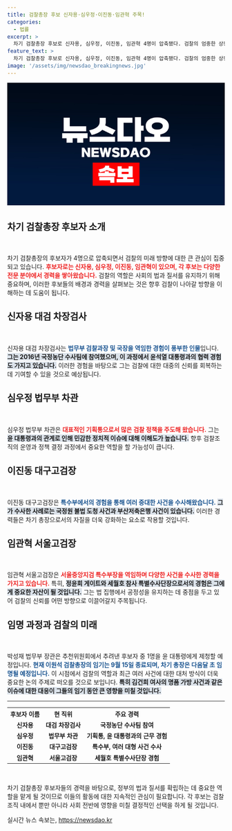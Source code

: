 ```yaml
---
title: 검찰총장 후보 신자용·심우정·이진동·임관혁 주목!
categories:
  - 법률
excerpt: >
  차기 검찰총장 후보로 신자용, 심우정, 이진동, 임관혁 4명이 압축됐다. 검찰의 엄중한 상황 속, 누가 차기 총장으로 임명될지 관심이 집중된다.
feature_text: >
  차기 검찰총장 후보로 신자용, 심우정, 이진동, 임관혁 4명이 압축됐다. 검찰의 엄중한 상황 속, 누가 차기 총장으로 임명될지 관심이 집중된다.
image: '/assets/img/newsdao_breakingnews.jpg'
---
```


<p><img src="/assets/img/newsdao_breakingnews.jpg" alt="ontimetimes 속보" /></p>

<h2 data-ke-size="size26">차기 검찰총장 후보자 소개</h2>

<p data-ke-size="size16">&nbsp;</p>

<p>차기 검찰총장의 후보자가 4명으로 압축되면서 검찰의 미래 방향에 대한 큰 관심이 집중되고 있습니다. <b><span style="color: #ee2323;">후보자로는 신자용, 심우정, 이진동, 임관혁이 있으며, 각 후보는 다양한 전문 분야에서 경력을 쌓아왔습니다.</span></b> 검찰의 역할은 사회의 법과 질서를 유지하기 위해 중요하며, 이러한 후보들의 배경과 경력을 살펴보는 것은 향후 검찰이 나아갈 방향을 이해하는 데 도움이 됩니다. </p>

<h2 data-ke-size="size26">신자용 대검 차장검사</h2>

<p data-ke-size="size16">&nbsp;</p>

<p>신자용 대검 차장검사는 <b><span style="color: #1a5490;">법무부 검찰과장 및 국장을 역임한 경험이 풍부한 인물</span></b>입니다. <b><span style="background-color: #21538527;">그는 2016년 국정농단 수사팀에 참여했으며, 이 과정에서 윤석열 대통령과의 협력 경험도 가지고 있습니다.</span></b> 이러한 경험을 바탕으로 그는 검찰에 대한 대중의 신뢰를 회복하는 데 기여할 수 있을 것으로 예상됩니다. </p>

<h2 data-ke-size="size26">심우정 법무부 차관</h2>

<p data-ke-size="size16">&nbsp;</p>

<p>심우정 법무부 차관은 <b><span style="color: #ee2323;">대표적인 기획통으로서 많은 검찰 정책을 주도해 왔습니다.</span></b> 그는 <b><span style="background-color: #21538527;">윤 대통령과의 관계로 인해 민감한 정치적 이슈에 대해 이해도가 높습니다.</span></b> 향후 검찰조직의 운영과 정책 결정 과정에서 중요한 역할을 할 가능성이 큽니다. </p>

<h2 data-ke-size="size26">이진동 대구고검장</h2>

<p data-ke-size="size16">&nbsp;</p>

<p>이진동 대구고검장은 <b><span style="color: #1a5490;">특수부에서의 경험을 통해 여러 중대한 사건을 수사해왔습니다.</span></b> <b><span style="background-color: #21538527;">그가 수사한 사례로는 국정원 불법 도청 사건과 부산저축은행 사건이 있습니다.</span></b> 이러한 경력들은 차기 총장으로서의 자질을 더욱 강화하는 요소로 작용할 것입니다.</p>

<h2 data-ke-size="size26">임관혁 서울고검장</h2>

<p data-ke-size="size16">&nbsp;</p>

<p>임관혁 서울고검장은 <b><span style="color: #ee2323;">서울중앙지검 특수부장을 역임하며 다양한 사건을 수사한 경력을 가지고 있습니다.</span></b> 특히, <b><span style="background-color: #21538527;">정윤회 게이트와 세월호 참사 특별수사단장으로서의 경험은 그에게 중요한 자산이 될 것입니다.</span></b> 그는 법 집행에서 공정성을 유지하는 데 중점을 두고 있어 검찰의 신뢰를 어떤 방향으로 이끌어갈지 주목됩니다.</p>

<h2 data-ke-size="size26">임명 과정과 검찰의 미래</h2>

<p data-ke-size="size16">&nbsp;</p>

<p>박성재 법무부 장관은 추천위원회에서 추려낸 후보자 중 1명을 윤 대통령에게 제청할 예정입니다. <b><span style="color: #1a5490;">현재 이원석 검찰총장의 임기는 9월 15일 종료되며, 차기 총장은 다음달 초 임명될 예정입니다.</span></b> 이 시점에서 검찰의 역할과 최근 여러 사건에 대한 대처 방식이 더욱 중요한 논의 주제로 떠오를 것으로 보입니다. <b><span style="background-color: #21538527;">특히 김건희 여사의 명품 가방 사건과 같은 이슈에 대한 대응이 그들의 임기 동안 큰 영향을 미칠 것입니다.</span></b> </p>

<hr>

<table style="width:100%; border-collapse: collapse;">
<tr>
    <th style="text-align: center;"><b>후보자 이름</b></th>
    <th style="text-align: center;"><b>현 직위</b></th>
    <th style="text-align: center;"><b>주요 경력</b></th>
</tr>
<tr>
    <td style="text-align: center; height: 17px;"><b>신자용</b></td>
    <td style="text-align: center; height: 17px;"><b>대검 차장검사</b></td>
    <td style="text-align: center; height: 17px;"><b>국정농단 수사팀 참여</b></td>
</tr>
<tr>
    <td style="text-align: center; height: 17px;"><b>심우정</b></td>
    <td style="text-align: center; height: 17px;"><b>법무부 차관</b></td>
    <td style="text-align: center; height: 17px;"><b>기획통, 윤 대통령과의 근무 경험</b></td>
</tr>
<tr>
    <td style="text-align: center; height: 17px;"><b>이진동</b></td>
    <td style="text-align: center; height: 17px;"><b>대구고검장</b></td>
    <td style="text-align: center; height: 17px;"><b>특수부, 여러 대형 사건 수사</b></td>
</tr>
<tr>
    <td style="text-align: center; height: 17px;"><b>임관혁</b></td>
    <td style="text-align: center; height: 17px;"><b>서울고검장</b></td>
    <td style="text-align: center; height: 17px;"><b>세월호 특별수사단장 경험</b></td>
</tr>
</table>

<p data-ke-size="size16">&nbsp;</p>

<p>차기 검찰총장 후보자들의 경력을 바탕으로, 정부의 법과 질서를 확립하는 데 중요한 역할을 맡게 될 것이므로 이들의 활동에 대한 지속적인 관심이 필요합니다. 각 후보는 검찰 조직 내에서 뿐만 아니라 사회 전반에 영향을 미칠 결정적인 선택을 하게 될 것입니다.</p>
실시간 뉴스 속보는, <a href="https://newsdao.kr" rel="dofollow">https://newsdao.kr</a>


